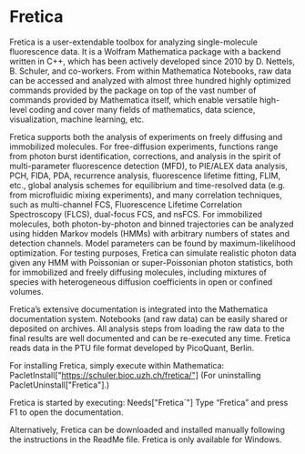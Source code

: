 # Fretica
Fretica is a user-extendable toolbox for analyzing single-molecule fluorescence data. It is a Wolfram Mathematica package with a backend written in C++, which has been actively developed since 2010 by D. Nettels, B. Schuler, and co-workers. From within Mathematica Notebooks, raw data can be accessed and analyzed with almost three hundred highly optimized commands provided by the package on top of the vast number of commands provided by Mathematica itself, which enable versatile high-level coding and cover many fields of mathematics, data science, visualization, machine learning, etc.

Fretica supports both the analysis of experiments on freely diffusing and immobilized molecules. For free-diffusion experiments, functions range from photon burst identification, corrections, and analysis in the spirit of multi-parameter fluorescence detection (MFD), to PIE/ALEX data analysis, PCH, FIDA, PDA, recurrence analysis, fluorescence lifetime fitting, FLIM, etc., global analysis schemes for equilibrium and time-resolved data (e.g. from microfluidic mixing experiments), and many correlation techniques, such as multi-channel FCS, Fluorescence Lifetime Correlation Spectroscopy (FLCS), dual-focus FCS, and nsFCS. For immobilized molecules, both photon-by-photon and binned trajectories can be analyzed using hidden Markov models (HMMs) with arbitrary numbers of states and detection channels. Model parameters can be found by maximum-likelihood optimization. For testing purposes, Fretica can simulate realistic photon data given any HMM with Poissonian or super-Poissonian photon statistics, both for immobilized and freely diffusing molecules, including mixtures of species with heterogeneous diffusion coefficients in open or confined volumes.

Fretica’s extensive documentation is integrated into the Mathematica documentation system. Notebooks (and raw data) can be easily shared or deposited on archives. All analysis steps from loading the raw data to the final results are well documented and can be re-executed any time. Fretica reads data in the PTU file format developed by PicoQuant, Berlin.

For installing Fretica, simply execute within Mathematica:
PacletInstall["https://schuler.bioc.uzh.ch/fretica/"]
(For uninstalling PacletUninstall["Fretica"].)

Fretica is started by executing: Needs["Fretica`"]
Type “Fretica” and press F1 to open the documentation.

Alternatively, Fretica can be downloaded and installed manually following the instructions in the ReadMe file.
Fretica is only available for Windows.
